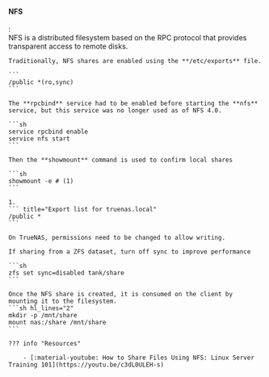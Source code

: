 #### NFS
:   
    NFS is a distributed filesystem based on the RPC protocol that provides transparent access to remote disks.

    Traditionally, NFS shares are enabled using the **/etc/exports** file.

    ```
    /public *(ro,sync)
    ```

    The **rpcbind** service had to be enabled before starting the **nfs** service, but this service was no longer used as of NFS 4.0.

    ```sh
    service rpcbind enable
    service nfs start
    ```

    Then the **showmount** command is used to confirm local shares

    ```sh
    showmount -e # (1)
    ```

    1. 
    ``` title="Export list for truenas.local"
    /public *
    ```

    On TrueNAS, permissions need to be changed to allow writing.

    If sharing from a ZFS dataset, turn off sync to improve performance

    ```sh
    zfs set sync=disabled tank/share
    ```

    Once the NFS share is created, it is consumed on the client by mounting it to the filesystem.
    ```sh hl_lines="2"
    mkdir -p /mnt/share
    mount nas:/share /mnt/share
    ```

    ??? info "Resources"

        - [:material-youtube: How to Share Files Using NFS: Linux Server Training 101](https://youtu.be/c3dL0ULEH-s)